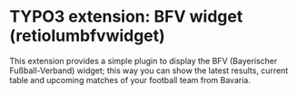 TYPO3 extension: BFV widget (retiolumbfvwidget)
===============================================

This extension provides a simple plugin to display the BFV (Bayerischer Fußball-Verband) widget; this way you can show the latest results, current table and upcoming matches of your football team from Bavaria.